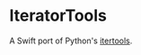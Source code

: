 # IteratorTools
A Swift port of Python's [itertools](https://docs.python.org/3/library/itertools.html#itertools.starmap).


